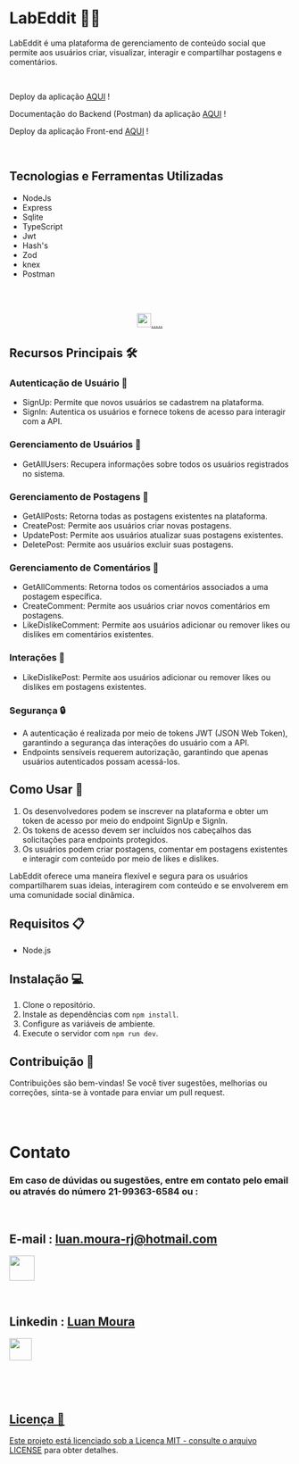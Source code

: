 # LabEddit 🧪📝

LabEddit é uma plataforma de gerenciamento de conteúdo social que permite aos usuários criar, visualizar, interagir e compartilhar postagens e comentários.

<br>

Deploy da aplicação  [AQUI](https://labeddit-deploy.onrender.com) !

Documentação do Backend (Postman) da aplicação [AQUI](https://documenter.getpostman.com/view/28316317/2sA2r9UhLq) !

Deploy da aplicação Front-end [AQUI](https://labeddit-front-end-nu.vercel.app/) !

<br>

## Tecnologias e Ferramentas Utilizadas

- NodeJs
- Express
- Sqlite
- TypeScript
- Jwt
- Hash's
- Zod
- knex
- Postman
<br>

<br>

<p align="center">
    <a href="https://skillicons.dev">
    <img   src="https://skillicons.dev/icons?i=ts,nodejs,express,sqlite,postman" style="height: 25px;"/>.....
    </a>
<p/>



## Recursos Principais 🛠️

### Autenticação de Usuário 🔐
- SignUp: Permite que novos usuários se cadastrem na plataforma.
- SignIn: Autentica os usuários e fornece tokens de acesso para interagir com a API.

### Gerenciamento de Usuários 👥
- GetAllUsers: Recupera informações sobre todos os usuários registrados no sistema.

### Gerenciamento de Postagens 📝
- GetAllPosts: Retorna todas as postagens existentes na plataforma.
- CreatePost: Permite aos usuários criar novas postagens.
- UpdatePost: Permite aos usuários atualizar suas postagens existentes.
- DeletePost: Permite aos usuários excluir suas postagens.

### Gerenciamento de Comentários 💬
- GetAllComments: Retorna todos os comentários associados a uma postagem específica.
- CreateComment: Permite aos usuários criar novos comentários em postagens.
- LikeDislikeComment: Permite aos usuários adicionar ou remover likes ou dislikes em comentários existentes.

### Interações 🤝
- LikeDislikePost: Permite aos usuários adicionar ou remover likes ou dislikes em postagens existentes.

### Segurança 🔒
- A autenticação é realizada por meio de tokens JWT (JSON Web Token), garantindo a segurança das interações do usuário com a API.
- Endpoints sensíveis requerem autorização, garantindo que apenas usuários autenticados possam acessá-los.

## Como Usar 🚀

1. Os desenvolvedores podem se inscrever na plataforma e obter um token de acesso por meio do endpoint SignUp e SignIn.
2. Os tokens de acesso devem ser incluídos nos cabeçalhos das solicitações para endpoints protegidos.
3. Os usuários podem criar postagens, comentar em postagens existentes e interagir com conteúdo por meio de likes e dislikes.

LabEddit oferece uma maneira flexível e segura para os usuários compartilharem suas ideias, interagirem com conteúdo e se envolverem em uma comunidade social dinâmica.




## Requisitos 📋

- Node.js


## Instalação 💻

1. Clone o repositório.
2. Instale as dependências com `npm install`.
3. Configure as variáveis de ambiente.
4. Execute o servidor com `npm run dev`.

## Contribuição 🤝

Contribuições são bem-vindas! Se você tiver sugestões, melhorias ou correções, sinta-se à vontade para enviar um pull request.

### <br>
# Contato

### Em caso de dúvidas ou sugestões, entre em contato pelo email  ou através do número <a>21-99363-6584</a> ou :

<br>
<div  >


  ## E-mail : luan.moura-rj@hotmail.com
<p >
    <a href="https://gmail.com" >
    <img   src="https://skillicons.dev/icons?i=gmail" style="height: 45px;"/>
    </a>
<p/>

<br>

 ##  Linkedin : <a href="https://www.linkedin.com/in/luanmoura/" > Luan Moura <a/>

<p >
    <a href="https://www.linkedin.com/in/luanmoura/" >
    <img   src="https://skillicons.dev/icons?i=linkedin" style="height: 40px;"/>
   
  
<p/>
<div/>



### <br><br>

## Licença 📄

Este projeto está licenciado sob a Licença MIT - consulte o arquivo [LICENSE](LICENSE) para obter detalhes.


